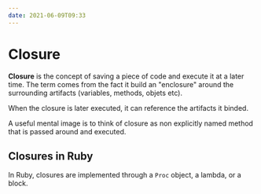 ```yaml
---
date: 2021-06-09T09:33
---
```


# Closure

**Closure** is the concept of saving a piece of code and execute it at a
later time. The term comes from the fact it build an "enclosure" around the
surrounding artifacts (variables, methods, objets etc).

When the closure is later executed, it can reference the artifacts it
binded.

A useful mental image is to think of closure as non explicitly named method
that is passed around and executed.

## Closures in Ruby

In Ruby, closures are implemented through a `Proc` object, a lambda, or a
block.
